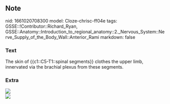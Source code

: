 ## Note
nid: 1661020708300
model: Cloze-chrisc-ff04e
tags: GSSE::!Contributor::Richard_Ryan, GSSE::Anatomy::Introduction_to_regional_anatomy::2._Nervous_System::Nerve_Supply_of_the_Body_Wall::Anterior_Rami
markdown: false

### Text
<div class="toggle">
  The skin of {{c1::C5-T1::spinal segments}} clothes the upper
  limb, innervated via the brachial plexus from these segments.
</div>

### Extra
<img src="5hcC.ra9zQeO7X6QcGOR.g.png">
<div><img src="Grant_1962_663.png"></div>
